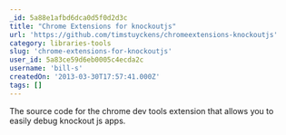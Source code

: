 ```yaml
---
_id: 5a88e1afbd6dca0d5f0d2d3c
title: "Chrome Extensions for knockoutjs"
url: 'https://github.com/timstuyckens/chromeextensions-knockoutjs'
category: libraries-tools
slug: 'chrome-extensions-for-knockoutjs'
user_id: 5a83ce59d6eb0005c4ecda2c
username: 'bill-s'
createdOn: '2013-03-30T17:57:41.000Z'
tags: []
---
```


The source code for the chrome dev tools extension that allows you to easily debug knockout js apps.
